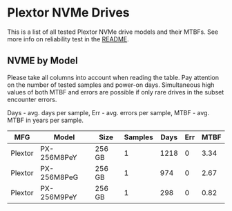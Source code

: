 Plextor NVMe Drives
===================

This is a list of all tested Plextor NVMe drive models and their MTBFs. See more
info on reliability test in the [README](https://github.com/bsdhw/SMART).

NVME by Model
------------

Please take all columns into account when reading the table. Pay attention on the
number of tested samples and power-on days. Simultaneous high values of both MTBF
and errors are possible if only rare drives in the subset encounter errors.

Days - avg. days per sample,
Err  - avg. errors per sample,
MTBF - avg. MTBF in years per sample.

| MFG       | Model              | Size   | Samples | Days  | Err   | MTBF |
|-----------|--------------------|--------|---------|-------|-------|------|
| Plextor   | PX-256M8PeY        | 256 GB | 1       | 1218  | 0     | 3.34   |
| Plextor   | PX-256M8PeG        | 256 GB | 1       | 974   | 0     | 2.67   |
| Plextor   | PX-256M9PeY        | 256 GB | 1       | 298   | 0     | 0.82   |
